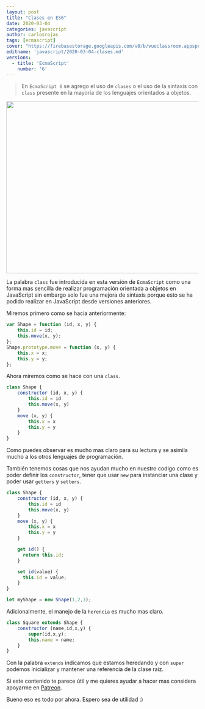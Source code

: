 ```yaml
---
layout: post
title: "Clases en ES6"
date: 2020-03-04
categories: javascript
author: carlosrojas
tags: [ecmascript]
cover: "https://firebasestorage.googleapis.com/v0/b/vueclassroom.appspot.com/o/2018-12-27-intro-es6%2Fecmascript.png?alt=media&token=335db467-ce9e-4e06-9a2d-fc86a785df0b"
editname: 'javascript/2020-03-04-clases.md'
versions:
  - title: 'EcmaScript'
    number: '6'
---
```


> En `EcmaScript 6` se agrego el uso de `clases` o el uso de la sintaxis con `class` presente en la mayoria de los lenguajes orientados a objetos.

<img width="1024" height="450" class="responsive" src="https://firebasestorage.googleapis.com/v0/b/vueclassroom.appspot.com/o/2018-12-27-intro-es6%2Fecmascript.png?alt=media&token=335db467-ce9e-4e06-9a2d-fc86a785df0b">

 

La palabra `class` fue introducida en esta versión de `EcmaScript` como una forma mas sencilla de realizar programación orientada a objetos en JavaScript sin embargo solo fue una mejora de sintaxis porque esto se ha podido realizar en JavaScript desde versiones anteriores.

Miremos primero como se hacia anteriormente:

```js
var Shape = function (id, x, y) {
    this.id = id;
    this.move(x, y);
};
Shape.prototype.move = function (x, y) {
    this.x = x;
    this.y = y;
};
```

Ahora miremos como se hace con una `class`.

```js
class Shape {
    constructor (id, x, y) {
        this.id = id
        this.move(x, y)
    }
    move (x, y) {
        this.x = x
        this.y = y
    }
}
```

Como puedes observar es mucho mas claro para su lectura y se asimila mucho a los otros lenguajes de programación.



También tenemos cosas que nos ayudan mucho en nuestro codigo como es poder definir los `constructor`, tener que usar `new` para instanciar una clase y poder usar `getters` y `setters`.

```js
class Shape {
    constructor (id, x, y) {
        this.id = id
        this.move(x, y)
    }
    move (x, y) {
        this.x = x
        this.y = y
    }

    get id() {
      return this.id;
    }

    set id(value) {
      this.id = value;
    }
}
```

```js
let myShape = new Shape(1,2,3);
```

Adicionalmente, el manejo de la `herencia` es mucho mas claro.

```js
class Square extends Shape {
    constructor (name,id,x,y) {
        super(id,x,y);
        this.name = name;
    }
}
```

Con la palabra `extends` indicamos que estamos heredando y con `super` podemos inicializar y mantener una referencia de la clase raiz.

Si este contenido te parece útil y me quieres ayudar a hacer mas considera apoyarme en [Patreon](https://www.patreon.com/carlosrojas_o).

Bueno eso es todo por ahora. Espero sea de utilidad :)